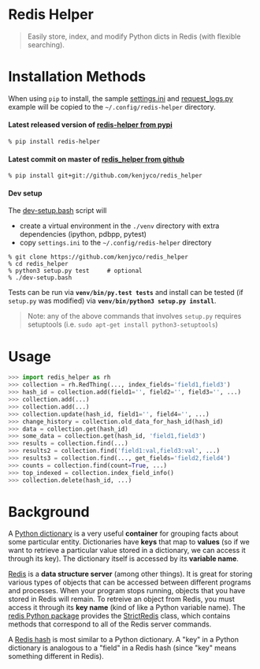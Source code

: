 Redis Helper
============

> Easily store, index, and modify Python dicts in Redis (with flexible
> searching).

[rh pypi]: https://pypi.python.org/pypi/redis-helper
[rh github]: https://github.com/kenjyco/redis_helper
[settings]: https://github.com/kenjyco/redis_helper/blob/master/settings.ini
[example1]: https://github.com/kenjyco/redis_helper/blob/master/examples/request_logs.py
[dev-setup]: https://github.com/kenjyco/redis_helper/blob/master/dev-setup.bash

# Installation Methods

When using `pip` to install, the sample [settings.ini][settings] and
[request_logs.py][example1] example will be copied to the
`~/.config/redis-helper` directory.

#### Latest released version of [redis-helper from pypi][rh pypi]

```
% pip install redis-helper
```

#### Latest commit on master of [redis_helper from github][rh github]

```
% pip install git+git://github.com/kenjyco/redis_helper
```

#### Dev setup

The [dev-setup.bash][dev-setup] script will

- create a virtual environment in the `./venv` directory with extra dependencies
  (ipython, pdbpp, pytest)
- copy `settings.ini` to the `~/.config/redis-helper` directory

```
% git clone https://github.com/kenjyco/redis_helper
% cd redis_helper
% python3 setup.py test     # optional
% ./dev-setup.bash
```

Tests can be run via **`venv/bin/py.test tests`** and install can be tested (if
`setup.py` was modified) via **`venv/bin/python3 setup.py install`**.

> Note: any of the above commands that involves `setup.py` requires setuptools
> (i.e. `sudo apt-get install python3-setuptools`)

# Usage

```python
>>> import redis_helper as rh
>>> collection = rh.RedThing(..., index_fields='field1,field3')
>>> hash_id = collection.add(field1='', field2='', field3='', ...)
>>> collection.add(...)
>>> collection.add(...)
>>> collection.update(hash_id, field1='', field4='', ...)
>>> change_history = collection.old_data_for_hash_id(hash_id)
>>> data = collection.get(hash_id)
>>> some_data = collection.get(hash_id, 'field1,field3')
>>> results = collection.find(...)
>>> results2 = collection.find('field1:val,field3:val', ...)
>>> results3 = collection.find(..., get_fields='field2,field4')
>>> counts = collection.find(count=True, ...)
>>> top_indexed = collection.index_field_info()
>>> collection.delete(hash_id, ...)
```

# Background

[dict]: https://docs.python.org/3/tutorial/datastructures.html#dictionaries
[hash]: http://redis.io/commands#hash
[Redis]: http://redis.io/topics/data-types-intro
[redis-py]: https://github.com/andymccurdy/redis-py
[StrictRedis]: https://redis-py.readthedocs.org/en/latest/#redis.StrictRedis

A [Python dictionary][dict] is a very useful **container** for grouping facts
about some particular entity. Dictionaries have **keys** that map to
**values** (so if we want to retrieve a particular value stored in a dictionary,
we can access it through its key). The dictionary itself is accessed by its
**variable name**.

[Redis][] is a **data structure server** (among other things). It is great for
storing various types of objects that can be accessed between different programs
and processes. When your program stops running, objects that you have stored in
Redis will remain. To retreive an object from Redis, you must access it through
its **key name** (kind of like a Python variable name). The
[redis Python package][redis-py] provides the [StrictRedis][] class, which
contains methods that correspond to all of the Redis server commands.

A [Redis hash][hash] is most similar to a Python dictionary. A "key" in a Python
dictionary is analogous to a "field" in a Redis hash (since "key" means
something different in Redis).
